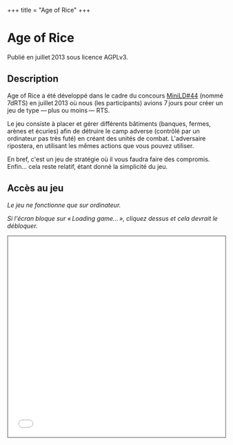 +++
title = "Age of Rice"
+++

# Age of Rice

Publié en juillet 2013 sous licence AGPLv3.

## Description

Age of Rice a été développé dans le cadre du concours [MiniLD#44](http://ludumdare.com/compo/minild-44/) (nommé 7dRTS) en juillet 2013 où nous (les participants) avions 7 jours pour créer un jeu de type — plus ou moins — RTS.

Le jeu consiste à placer et gérer différents bâtiments (banques, fermes, arènes et écuries) afin de détruire le camp adverse (contrôlé par un ordinateur pas très futé) en créant des unités de combat. L'adversaire ripostera, en utilisant les mêmes actions que vous pouvez utiliser.

En bref, c'est un jeu de stratégie où il vous faudra faire des compromis. Enfin... cela reste relatif, étant donné la simplicité du jeu.

## Accès au jeu

*Le jeu ne fonctionne que sur ordinateur.*

*Si l'écran bloque sur « Loading game... », cliquez dessus et cela devrait le débloquer.*

<iframe
  src="/src/iframe.html"
  loading="lazy"
  style="display: block; border: 2px solid #999999; width: 100%; max-width: 644px; height: 464px;"></iframe>
